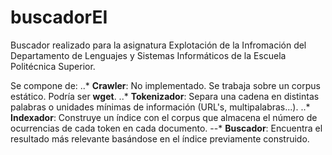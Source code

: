 # buscadorEI

Buscador realizado para la asignatura Explotación de la Infromación del Departamento de Lenguajes y Sistemas Informáticos
de la Escuela Politécnica Superior.

Se compone de: 
..* **Crawler**: No implementado. Se trabaja sobre un corpus estático. Podría ser **wget**.
..* **Tokenizador**: Separa una cadena en distintas palabras o unidades mínimas de información (URL's, multipalabras...).
..* **Indexador**: Construye un índice con el corpus que almacena el número de ocurrencias de cada token en cada documento.
--* **Buscador**: Encuentra el resultado más relevante basándose en el índice previamente construido.
